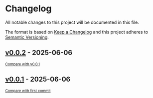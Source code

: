 # Changelog

All notable changes to this project will be documented in this file.

The format is based on [Keep a Changelog](http://keepachangelog.com/en/1.0.0/)
and this project adheres to [Semantic Versioning](http://semver.org/spec/v2.0.0.html).

<!-- insertion marker -->
## [v0.0.2](https://github.com/dure-one/dure.one/releases/tag/v0.0.2) - 2025-06-06

<small>[Compare with v0.0.1](https://github.com/dure-one/dure.one/compare/v0.0.1...v0.0.2)</small>

## [v0.0.1](https://github.com/dure-one/dure.one/releases/tag/v0.0.1) - 2025-06-06

<small>[Compare with first commit](https://github.com/dure-one/dure.one/compare/28dca32060e9873ff1a63c6a267345e2c45b3dc5...v0.0.1)</small>

